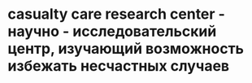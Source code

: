 # casualty care research center - научно - исследовательский центр, изучающий возможность избежать несчастных случаев
